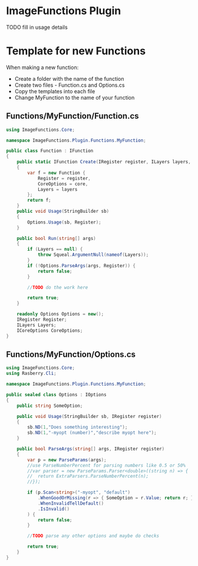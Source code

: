 # ImageFunctions Plugin #
TODO fill in usage details


# Template for new Functions
When making a new function:
* Create a folder with the name of the function
* Create two files - Function.cs and Options.cs
* Copy the templates into each file
* Change MyFunction to the name of your function

## Functions/MyFunction/Function.cs

```csharp
using ImageFunctions.Core;

namespace ImageFunctions.Plugin.Functions.MyFunction;

public class Function : IFunction
{
	public static IFunction Create(IRegister register, ILayers layers, ICoreOptions core)
	{
		var f = new Function {
			Register = register,
			CoreOptions = core,
			Layers = layers
		};
		return f;
	}
	public void Usage(StringBuilder sb)
	{
		Options.Usage(sb, Register);
	}

	public bool Run(string[] args)
	{
		if (Layers == null) {
			throw Squeal.ArgumentNull(nameof(Layers));
		}
		if (!Options.ParseArgs(args, Register)) {
			return false;
		}

		//TODO do the work here

		return true;
	}

	readonly Options Options = new();
	IRegister Register;
	ILayers Layers;
	ICoreOptions CoreOptions;
}
```

## Functions/MyFunction/Options.cs

```csharp
using ImageFunctions.Core;
using Rasberry.Cli;

namespace ImageFunctions.Plugin.Functions.MyFunction;

public sealed class Options : IOptions
{
	public string SomeOption;

	public void Usage(StringBuilder sb, IRegister register)
	{
		sb.ND(1,"Does something interesting");
		sb.ND(1,"-myopt (number)","describe myopt here");
	}

	public bool ParseArgs(string[] args, IRegister register)
	{
		var p = new ParseParams(args);
		//use ParseNumberPercent for parsing numbers like 0.5 or 50%
		//var parser = new ParseParams.Parser<double>((string n) => {
		//	return ExtraParsers.ParseNumberPercent(n);
		//});

		if (p.Scan<string>("-myopt", "default")
			.WhenGoodOrMissing(r => { SomeOption = r.Value; return r; })
			.WhenInvalidTellDefault()
			.IsInvalid()
		) {
			return false;
		}

		//TODO parse any other options and maybe do checks

		return true;
	}
}
```
